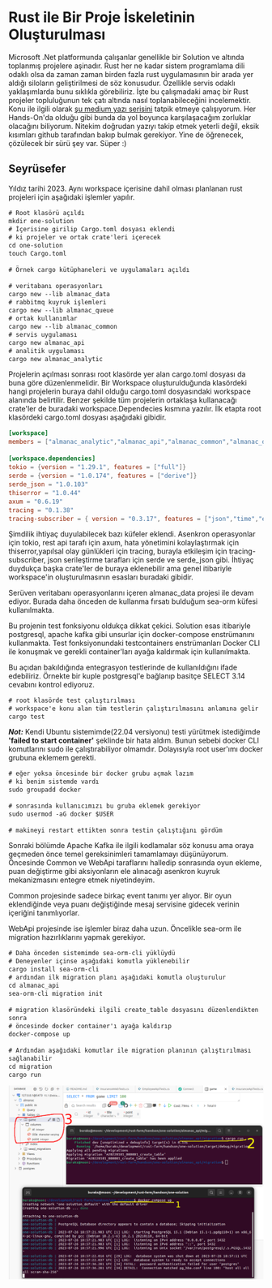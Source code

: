 # Rust ile Bir Proje İskeletinin Oluşturulması

Microsoft .Net platformunda çalışanlar genellikle bir Solution ve altında toplanmış projelere aşinadır. Rust her ne kadar sistem programlama dili odaklı olsa da zaman zaman birden fazla rust uygulamasının bir arada yer aldığı siloların geliştirilmesi de söz konusudur. Özellikle servis odaklı yaklaşımlarda bunu sıklıkla görebiliriz. İşte bu çalışmadaki amaç bir Rust projeler topluluğunun tek çatı altında nasıl toplanabileceğini incelemektir. Konu ile ilgili olarak [şu medium yazı serisini](https://medium.com/@omprakashsridharan/rust-multi-module-microservices-part-3-database-808bfddae8a8) tatpik etmeye çalışıyorum. Her Hands-On'da olduğu gibi bunda da yol boyunca karşılaşacağım zorluklar olacağını biliyorum. Nitekim doğrudan yazıyı takip etmek yeterli değil, eksik kısımları github tarafından bakıp bulmak gerekiyor. Yine de öğrenecek, çözülecek bir sürü şey var. Süper :)

## Seyrüsefer

Yıldız tarihi 2023. Aynı workspace içerisine dahil olması planlanan rust projeleri için aşağıdaki işlemler yapılır.

```shell
# Root klasörü açıldı
mkdir one-solution
# İçerisine girilip Cargo.toml dosyası eklendi
# ki projeler ve ortak crate'leri içerecek
cd one-solution
touch Cargo.toml

# Örnek cargo kütüphaneleri ve uygulamaları açıldı

# veritabanı operasyonları
cargo new --lib almanac_data
# rabbitmq kuyruk işlemleri
cargo new --lib almanac_queue
# ortak kullanımlar
cargo new --lib almanac_common
# servis uygulaması
cargo new almanac_api
# analitik uygulaması
cargo new almanac_analytic
```

Projelerin açılması sonrası root klasörde yer alan cargo.toml dosyası da buna göre düzenlenmelidir. Bir Workspace oluşturulduğunda klasördeki hangi projelerin buraya dahil olduğu cargo.toml dosyasındaki workspace alanında belirtilir. Benzer şekilde tüm projelerin ortaklaşa kullanacağı crate'ler de buradaki workspace.Dependecies kısmına yazılır. İlk etapta root klasördeki cargo.toml dosyası aşağıdaki gibidir.

```toml
[workspace]
members = ["almanac_analytic","almanac_api","almanac_common","almanac_data","almanac_queue"]

[workspace.dependencies]
tokio = {version = "1.29.1", features = ["full"]}
serde = {version = "1.0.174", features = ["derive"]}
serde_json = "1.0.103"
thiserror = "1.0.44"
axum = "0.6.19"
tracing = "0.1.38"
tracing-subscriber = { version = "0.3.17", features = ["json","time","env-filter"]}

```

Şimdilik ihtiyaç duyulabilecek bazı küfeler eklendi. Asenkron operasyonlar için tokio, rest api tarafı için axum, hata yönetimini kolaylaştırmak için thiserror,yapılsal olay günlükleri için tracing, burayla etkileşim için tracing-subscriber, json serileştirme tarafları için serde ve serde_json gibi. İhtiyaç duydukça başka crate'ler de buraya eklenebilir ama genel itibariyle workspace'in oluşturulmasının esasları buradaki gibidir.

Serüven veritabanı operasyonlarını içeren almanac_data projesi ile devam ediyor. Burada daha önceden de kullanma fırsatı bulduğum sea-orm küfesi kullanılmakta. 

Bu projenin test fonksiyonu oldukça dikkat çekici. Solution esas itibariyle postgresql, apache kafka gibi unsurlar için docker-compose enstrümanını kullanmakta. Test fonksiyonundaki testcontainers enstrümanları Docker CLI ile konuşmak ve gerekli container'ları ayağa kaldırmak için kullanılmakta. 

Bu açıdan bakıldığında entegrasyon testlerinde de kullanıldığını ifade edebiliriz. Örnekte bir kuple postgresql'e bağlanıp basitçe SELECT 3.14 cevabını kontrol ediyoruz.

```shell
# root klasörde test çalıştırılması 
# workspace'e konu alan tüm testlerin çalıştırılmasını anlamına gelir
cargo test
```

_**Not:**_ Kendi Ubuntu sistemimde(22.04 versiyonu) testi yürütmek istediğimde **'failed to start container'** şeklinde bir hata aldım. Bunun sebebi docker CLI komutlarını sudo ile çalıştırabiliyor olmamdır. Dolayısıyla root user'ımı docker grubuna eklemem gerekti.

```shell
# eğer yoksa öncesinde bir docker grubu açmak lazım
# ki benim sistemde vardı
sudo groupadd docker

# sonrasında kullanıcımızı bu gruba eklemek gerekiyor
sudo usermod -aG docker $USER

# makineyi restart ettikten sonra testin çalıştığını gördüm
```

Sonraki bölümde Apache Kafka ile ilgili kodlamalar söz konusu ama oraya geçmeden önce temel gereksinimleri tamamlamayı düşünüyorum. Öncesinde Common ve WebApi taraflarını halledip sonrasında oyun ekleme, puan değiştirme gibi aksiyonların ele alınacağı asenkron kuyruk mekanizmasını entegre etmek niyetindeyim.

Common projesinde sadece birkaç event tanımı yer alıyor. Bir oyun eklendiğinde veya puanı değiştiğinde mesaj servisine gidecek verinin içeriğini tanımlıyorlar. 

WebApi projesinde ise işlemler biraz daha uzun. Öncelikle sea-orm ile migration hazırlıklarını yapmak gerekiyor.

```shell
# Daha önceden sistemimde sea-orm-cli yüklüydü 
# Deneyenler içinse aşağıdaki komutla yüklenebilir
cargo install sea-orm-cli
# ardından ilk migration planı aşağıdaki komutla oluşturulur
cd almanac_api
sea-orm-cli migration init

# migration klasöründeki ilgili create_table dosyasını düzenlendikten sonra
# öncesinde docker container'ı ayağa kaldırıp
docker-compose up

# Ardından aşağıdaki komutlar ile migration planının çalıştırılması sağlanabilir
cd migration
cargo run
```

![../images/one_solution_01.png](../images/one_solution_01.png)


